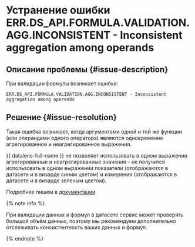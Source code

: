 # Устранение ошибки ERR.DS_API.FORMULA.VALIDATION.AGG.INCONSISTENT - Inconsistent aggregation among operands


## Описание проблемы {#issue-description}

При валидации формулы возникает ошибка:
```
ERR.DS_API.FORMULA.VALIDATION.AGG.INCONSISTENT - Inconsistent aggregation among operands
```

## Решение {#issue-resolution}

Такая ошибка возникает, когда аргументами одной и той же функции (или операндами одного оператора) являются одновременно агрегированное и неагрегированное выражения. 

{{ datalens-full-name }} не позволяет использовать в одном выражении агрегированные и неагрегированные значения – не получится использовать в одном выражении показатели (отображаются в датасете и в визарде синим цветом) и измерения (отображаются в датасете и в визарде зеленым цветом).

Подробнее пишем в [документации](../../../datalens/troubleshooting/errors/ERR-DS_API-FORMULA-VALIDATION-AGG-INCONSISTENT)

{% note info %}

При валидации данных и формул в датасете сервис может проверять большой объём данных, поэтому мы рекомендуем дополнительно отслеживать консистентность ваших данных и формул.

{% endnote %}
